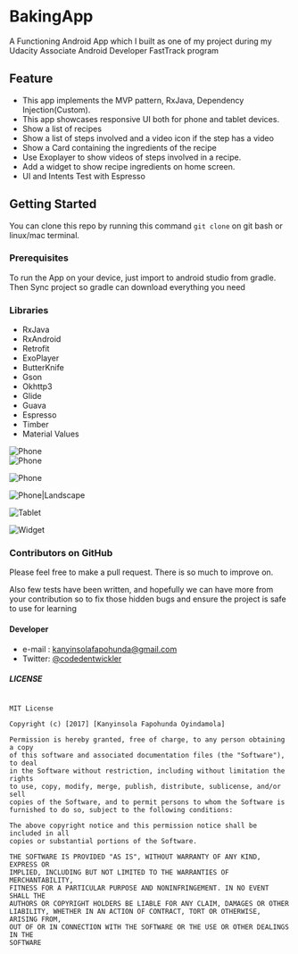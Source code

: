 # BakingApp
A Functioning Android App which I built as one of my project during my Udacity Associate Android Developer FastTrack program

## Feature
* This app implements the MVP pattern, RxJava, Dependency Injection(Custom).
* This app showcases responsive UI both for phone and tablet devices.
* Show a list of recipes
* Show a list of steps involved and a video icon if the step has a video
* Show a Card containing the ingredients of the recipe
* Use Exoplayer to show videos of steps involved in a recipe.
* Add a widget to show recipe ingredients on home screen.
* UI and Intents Test with Espresso


## Getting Started

You can clone this repo by running this command ``` git clone ``` on git bash or linux/mac terminal.

### Prerequisites

To run the App on your device, just import to android studio from gradle.
Then Sync project so gradle can download everything you need


### Libraries
* RxJava
* RxAndroid
* Retrofit
* ExoPlayer
* ButterKnife
* Gson
* Okhttp3
* Glide
* Guava
* Espresso
* Timber
* Material Values

![Phone](https://user-images.githubusercontent.com/18694890/29238202-9b8445f6-7f27-11e7-93e1-f4554db010d7.png)  
![Phone](https://user-images.githubusercontent.com/18694890/29238200-9b742e82-7f27-11e7-80d9-20b8e3c37013.png)

![Phone](https://user-images.githubusercontent.com/18694890/29238198-9b5d7264-7f27-11e7-9b38-885aab94a62a.png)

![Phone|Landscape](https://user-images.githubusercontent.com/18694890/29238201-9b7d701e-7f27-11e7-81f9-896427ec5f08.png)

![Tablet](https://user-images.githubusercontent.com/18694890/29238203-9b8e1018-7f27-11e7-9193-e8f64bf3e874.png)

![Widget](https://user-images.githubusercontent.com/18694890/29238199-9b6b47d6-7f27-11e7-9d31-578897787339.png)


### Contributors on GitHub
Please feel free to make a pull request. There is so much to improve on.

Also few tests have been written, and hopefully we can have more from your contribution so to fix those hidden bugs and ensure the project is safe to use for learning

#### Developer
* e-mail : kanyinsolafapohunda@gmail.com
* Twitter: [@codedentwickler](https://twitter.com/kanyinsola_f "kanyinsola_f on twitter")


##### LICENSE

```

MIT License

Copyright (c) [2017] [Kanyinsola Fapohunda Oyindamola]

Permission is hereby granted, free of charge, to any person obtaining a copy
of this software and associated documentation files (the "Software"), to deal
in the Software without restriction, including without limitation the rights
to use, copy, modify, merge, publish, distribute, sublicense, and/or sell
copies of the Software, and to permit persons to whom the Software is
furnished to do so, subject to the following conditions:

The above copyright notice and this permission notice shall be included in all
copies or substantial portions of the Software.

THE SOFTWARE IS PROVIDED "AS IS", WITHOUT WARRANTY OF ANY KIND, EXPRESS OR
IMPLIED, INCLUDING BUT NOT LIMITED TO THE WARRANTIES OF MERCHANTABILITY,
FITNESS FOR A PARTICULAR PURPOSE AND NONINFRINGEMENT. IN NO EVENT SHALL THE
AUTHORS OR COPYRIGHT HOLDERS BE LIABLE FOR ANY CLAIM, DAMAGES OR OTHER
LIABILITY, WHETHER IN AN ACTION OF CONTRACT, TORT OR OTHERWISE, ARISING FROM,
OUT OF OR IN CONNECTION WITH THE SOFTWARE OR THE USE OR OTHER DEALINGS IN THE
SOFTWARE
```
